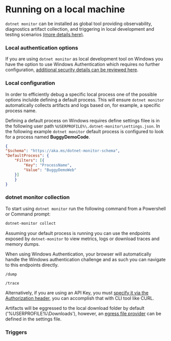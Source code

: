 # Running on a local machine

`dotnet monitor` can be installed as global tool providing observability, diagnostics artifact collection, and triggering in local development and testing scenarios [(more details here)](./setup.md#net-core-global-tool).

### Local authentication options

If you are using `dotnet monitor` as local development tool on Windows you have the option to use Windows Authentication which requires no further configuration, [additional security details can be reviewed here](./authentication.md#windows-authentication).

### Local configuration

In order to efficiently debug a specific local process one of the possible options inclulde defining a default process. This will ensure `dotnet monitor` automatically collects artifacts and logs based on, for example, a specific process name.

Defining a default process on Windows requires define settings filee is in the following user path `%USERPROFILE%\.dotnet-monitor\settings.json`. In the following example `dotnet monitor` default process is configured to look for a process named __BuggyDemoCode__.

```json
{
"$schema": "https://aka.ms/dotnet-monitor-schema",
"DefaultProcess": {
    "Filters": [{
        "Key": "ProcessName",
        "Value": "BuggyDemoWeb"
    }]
    }
}
```

### dotnet monitor collection

To start using `dotnet monitor` run the following command from a Powershell or Command prompt:

```cmd
dotnet-monitor collect
```

Assuming your default process is running you can use the endpoints exposed by `dotnet-monitor` to view metrics, logs or download traces and memory dumps.

When using Windows Authentication, your browser will automatically handle the Windows authentication challenge and as such you can navigate to this endpoints directly. 

```http
/dump 
```

```http
/trace
```

Alternatively, if you are using an API Key, you must [specify it via the Authorization header](https://github.com/dotnet/dotnet-monitor/blob/main/documentation/authentication.md#authenticating-requests), you can accomplish that with CLI tool like CURL.

Artifacts will be eggressed to the local download folder by default ('%USERPROFILE%\Downloads'), however, an [egress file provider](https://github.com/dotnet/dotnet-monitor/blob/main/documentation/configuration.md#filesystem-egress-provider) can be defined in the settings file.

### Triggers

